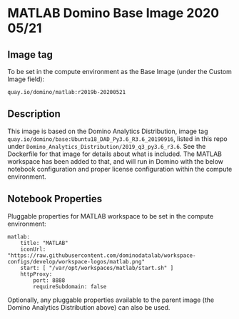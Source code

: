 # MATLAB Domino Base Image 2020 05/21

## Image tag

To be set in the compute environment as the Base Image (under the Custom Image field):
```
quay.io/domino/matlab:r2019b-20200521
```

## Description

This image is based on the Domino Analytics Distribution,
image tag `quay.io/domino/base:Ubuntu18_DAD_Py3.6_R3.6_20190916`,
listed in this repo under `Domino_Analytics_Distribution/2019_q3_py3.6_r3.6`.
See the Dockerfile for that image for details about what is included.
The MATLAB workspace has been added to that, and will run in Domino with the below notebook configuration and proper license configuration within the compute environment.

## Notebook Properties

Pluggable properties for MATLAB workspace to be set in the compute environment:

```
matlab:
    title: "MATLAB"
    iconUrl: "https://raw.githubusercontent.com/dominodatalab/workspace-configs/develop/workspace-logos/matlab.png"
    start: [ "/var/opt/workspaces/matlab/start.sh" ]
    httpProxy:
        port: 8888
        requireSubdomain: false
```

Optionally, any pluggable properties available to the parent image (the Domino Analytics Distribution above) can also be used.
